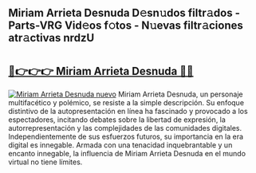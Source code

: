 ## Miriam Arrieta Desnuda D𝚎sn𝚞dos filtr𝚊dos - Parts-VRG Vid𝚎os f𝚘tos - N𝚞evas filtr𝚊ciones atr𝚊ctivas nrdzU

# <h2><a href="http://mb0cuu.tromn.icu/?c=Miriam+Arrieta+Desnuda">🔗👉👉👉 Miriam Arrieta Desnuda 🔗🔗</a></h2>

[![Miriam Arrieta Desnuda nuevo](https://i.imgur.com/pEAQMta.gif)](http://mb0cuu.tromn.icu/?c=Miriam+Arrieta+Desnuda)
Miriam Arrieta Desnuda, un personaje multifacético y polémico, se resiste a la simple descripción. Su enfoque distintivo de la autopresentación en línea ha fascinado y provocado a los espectadores, incitando debates sobre la libertad de expresión, la autorrepresentación y las complejidades de las comunidades digitales. Independientemente de sus esfuerzos futuros, su importancia en la era digital es innegable. Armada con una tenacidad inquebrantable y un encanto innegable, la influencia de Miriam Arrieta Desnuda en el mundo virtual no tiene límites.
